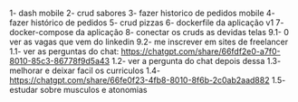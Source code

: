 1- dash mobile
2- crud sabores 
3- fazer historico de pedidos mobile
4- fazer histórico de pedidos
5- crud pizzas
6- dockerfile da aplicação v1
7- docker-compose da aplicação
8- conectar os cruds as devidas telas
9.1- 0 ver as vagas que vem do linkedin
9.2- me inscrever em sites de freelancer
1.1- ver as perguntas do chat: https://chatgpt.com/share/66fdf2e0-a7f0-8010-85c3-86778f9d5a43
1.2- ver a pergunta do chat depois dessa
1.3- melhorar e deixar facil os curriculos
1.4- https://chatgpt.com/share/66fe0f23-4fb8-8010-8f6b-2c0ab2aad882
1.5- estudar sobre musculos e atonomias
